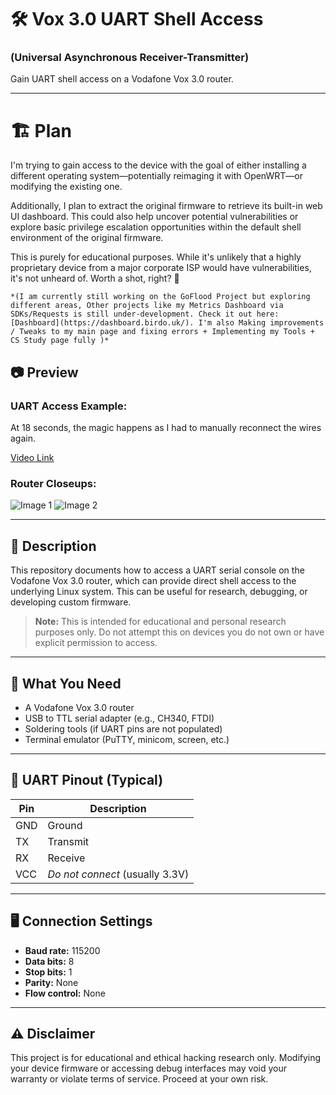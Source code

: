 # 🛠️ Vox 3.0 UART Shell Access
### (Universal Asynchronous Receiver-Transmitter)

Gain UART shell access on a Vodafone Vox 3.0 router.

----

# 🏗️ Plan

I'm trying to gain access to the device with the goal of either installing a different operating system—potentially reimaging it with OpenWRT—or modifying the existing one.

Additionally, I plan to extract the original firmware to retrieve its built-in web UI dashboard. This could also help uncover potential vulnerabilities or explore basic privilege escalation opportunities within the default shell environment of the original firmware.

This is purely for educational purposes. While it's unlikely that a highly proprietary device from a major corporate ISP would have vulnerabilities, it's not unheard of. Worth a shot, right? 🤷

``
*(I am currently still working on the GoFlood Project but exploring different areas, Other projects like my Metrics Dashboard via SDKs/Requests is still under-development. Check it out here: [Dashboard](https://dashboard.birdo.uk/). I'm also Making improvements / Tweaks to my main page and fixing errors + Implementing my Tools + CS Study page fully )*
``

## 📷 Preview
### UART Access Example:

At 18 seconds, the magic happens as I had to manually reconnect the wires again.

[Video Link](https://github.com/user-attachments/assets/cb16c278-8b7d-44cb-b9e5-09e71b830c30)

### Router Closeups:
![Image 1](https://github.com/user-attachments/assets/21aac59d-8116-4d93-8dc3-fb684bb86f0b)
![Image 2](https://github.com/user-attachments/assets/bb7b793b-454f-48b8-92c0-b2904dcdeab2)

---

## 📖 Description

This repository documents how to access a UART serial console on the Vodafone Vox 3.0 router, which can provide direct shell access to the underlying Linux system. This can be useful for research, debugging, or developing custom firmware.

> **Note:** This is intended for educational and personal research purposes only. Do not attempt this on devices you do not own or have explicit permission to access.

---

## 🔧 What You Need

- A Vodafone Vox 3.0 router
- USB to TTL serial adapter (e.g., CH340, FTDI)
- Soldering tools (if UART pins are not populated)
- Terminal emulator (PuTTY, minicom, screen, etc.)

---

## 📡 UART Pinout (Typical)

| Pin | Description |
|-----|-------------|
| GND | Ground      |
| TX  | Transmit    |
| RX  | Receive     |
| VCC | *Do not connect* (usually 3.3V) |

---

## 🖥️ Connection Settings

- **Baud rate:** 115200
- **Data bits:** 8  
- **Stop bits:** 1  
- **Parity:** None  
- **Flow control:** None

---

## ⚠️ Disclaimer

This project is for educational and ethical hacking research only. Modifying your device firmware or accessing debug interfaces may void your warranty or violate terms of service. Proceed at your own risk.
